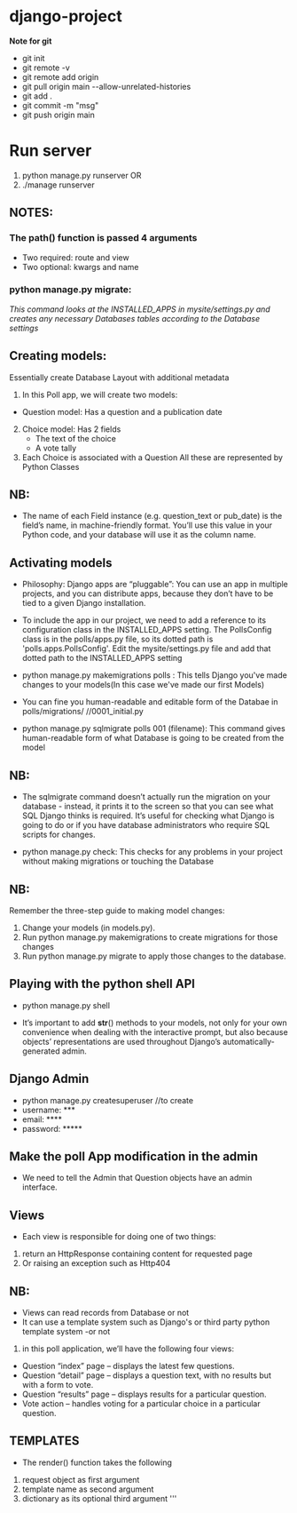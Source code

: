 # django-project


**Note for git**
- git init 
- git remote -v 
- git remote add origin <url>
- git pull origin main --allow-unrelated-histories
- git add . 
- git commit -m "msg"
- git push origin main

# Run server 
1. python manage.py runserver OR
2. ./manage runserver

## NOTES:
### The path() function is passed 4 arguments
- Two required: route and view
- Two optional: kwargs and name

### python manage.py migrate: 
*This command looks at the INSTALLED_APPS in mysite/settings.py and creates any necessary Databases tables according to the Database settings*

## Creating models: 
Essentially create Database Layout with additional metadata
1. In this Poll app, we will create two models:
- Question model: Has a question and a publication date
2. Choice model: Has 2 fields
    - The text of the choice
    - A vote tally
3. Each Choice is associated with a Question 
All these are represented by Python Classes
## NB:
- The name of each Field instance 
(e.g. question_text or pub_date) is the field’s name, 
in machine-friendly format. You’ll use this value in 
your Python code, and your database will use it as 
the column name.

## Activating models
- Philosophy:
Django apps are “pluggable”: You can use an app in 
multiple projects, and you can distribute apps, 
because they don’t have to be tied to a given 
Django installation.
- To include the app in our project, we need to 
add a reference to its configuration class in the 
INSTALLED_APPS setting. The PollsConfig class is 
in the polls/apps.py file, so its dotted path 
is 'polls.apps.PollsConfig'. Edit the mysite/settings.py file 
and add that dotted path to the INSTALLED_APPS setting

- python manage.py makemigrations polls : This tells 
Django you've made changes to your models(In this case we've
made our first Models)

- You can fine you human-readable and editable form of 
the Databae in polls/migrations/<filename> //0001_initial.py

- python manage.py sqlmigrate polls 001 (filename): This command gives 
human-readable form of what Database is going to be created 
from the model

## NB:
- The sqlmigrate command doesn’t actually run the migration 
on your database - instead, it prints it to the screen so that 
you can see what SQL Django thinks is required. It’s useful 
for checking what Django is going to do or if you have database 
administrators who require SQL scripts for changes.

- python manage.py check: This checks for any problems
in your project without making migrations or touching 
the Database

## NB:
Remember the three-step guide to making model changes:

1. Change your models (in models.py).
2. Run python manage.py makemigrations <app-name> to create migrations for those changes
3. Run python manage.py migrate to apply those changes to the database.

## Playing with the python shell API
- python manage.py shell

- It’s important to add __str__() methods to your models, not only for your own convenience when dealing with the interactive prompt, but also because objects’ representations are used throughout Django’s automatically-generated admin.

## Django Admin
- python manage.py createsuperuser //to create
- username: ***
- email: ****
- password: *****

## Make the poll App modification in the admin
- We need to tell the Admin that Question objects have 
an admin interface.

## Views
- Each view is responsible for doing one of two things:
1. return an HttpResponse containing content for requested page
2. Or raising an exception such as Http404 

## NB: 
- Views can read records from Database or not
- It can use a template system such as Django's or third party python 
template system -or not 
1. in this poll application, we’ll have the following four views:

- Question “index” page – displays the latest few questions.
- Question “detail” page – displays a question text, with no results but with a form to vote.
- Question “results” page – displays results for a particular question.
- Vote action – handles voting for a particular choice in a particular question.

## TEMPLATES
- The render() function takes the following 
1. request object as first argument 
2. template name as second argument 
3. dictionary as its optional third argument 
'''